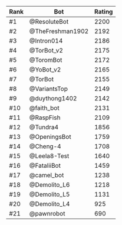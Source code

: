Rank|Bot|Rating
---|---|---
#1|@ResoluteBot|2200
#2|@TheFreshman1902|2192
#3|@Intron014|2186
#4|@TorBot_v2|2175
#5|@ToromBot|2172
#6|@YoBot_v2|2165
#7|@TorBot|2155
#8|@VariantsTop|2149
#9|@duythong1402|2142
#10|@faith_bot|2131
#11|@RaspFish|2109
#12|@Tundra4|1856
#13|@OpeningsBot|1759
#14|@Cheng-4|1708
#15|@Leela8-Test|1640
#16|@FataliiBot|1459
#17|@camel_bot|1238
#18|@Demolito_L6|1218
#19|@Demolito_L5|1131
#20|@Demolito_L4|925
#21|@pawnrobot|690

